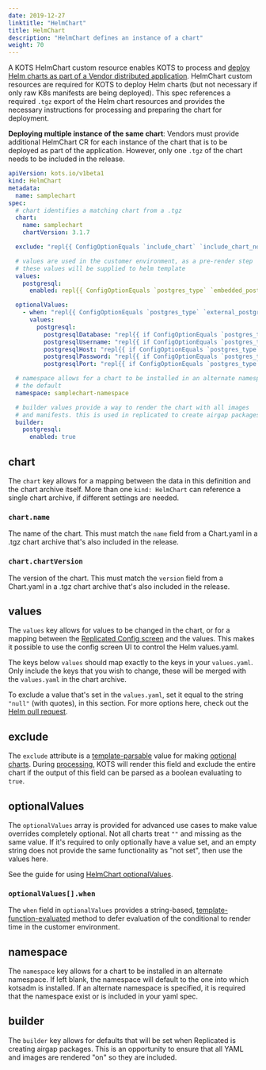 ```yaml
---
date: 2019-12-27
linktitle: "HelmChart"
title: HelmChart
description: "HelmChart defines an instance of a chart"
weight: 70
---
```


A KOTS HelmChart custom resource enables KOTS to process and [deploy Helm charts as part of a Vendor distributed application](/vendor/helm/using-helm-charts/). HelmChart custom resources are required for KOTS to deploy Helm charts (but not necessary if only raw K8s manifests are being deployed). This spec references a required `.tgz` export of the Helm chart resources and provides the necessary instructions for processing and preparing the chart for deployment.

**Deploying multiple instance of the same chart**:
Vendors must provide additional HelmChart CR for each instance of the chart that is to be deployed as part of the application. However, only one `.tgz` of the chart needs to be included in the release.


```yaml
apiVersion: kots.io/v1beta1
kind: HelmChart
metadata:
  name: samplechart
spec:
  # chart identifies a matching chart from a .tgz
  chart:
    name: samplechart
    chartVersion: 3.1.7

  exclude: "repl{{ ConfigOptionEquals `include_chart` `include_chart_no`}}"

  # values are used in the customer environment, as a pre-render step
  # these values will be supplied to helm template
  values:
    postgresql:
      enabled: repl{{ ConfigOptionEquals `postgres_type` `embedded_postgres`}}

  optionalValues:
    - when: "repl{{ ConfigOptionEquals `postgres_type` `external_postgres`}}"
      values:
        postgresql:
          postgresqlDatabase: "repl{{ if ConfigOptionEquals `postgres_type` `external_postgres`}}repl{{ ConfigOption `external_postgres_database`}}repl{{ end}}"
          postgresqlUsername: "repl{{ if ConfigOptionEquals `postgres_type` `external_postgres`}}repl{{ ConfigOption `external_postgres_username`}}repl{{ end}}"
          postgresqlHost: "repl{{ if ConfigOptionEquals `postgres_type` `external_postgres`}}repl{{ ConfigOption `external_postgres_host`}}repl{{ end}}"
          postgresqlPassword: "repl{{ if ConfigOptionEquals `postgres_type` `external_postgres`}}repl{{ ConfigOption `external_postgres_password`}}repl{{ end}}"
          postgresqlPort: "repl{{ if ConfigOptionEquals `postgres_type` `external_postgres`}}repl{{ ConfigOption `external_postgres_port`}}repl{{ end}}"

  # namespace allows for a chart to be installed in an alternate namespace to
  # the default
  namespace: samplechart-namespace

  # builder values provide a way to render the chart with all images
  # and manifests. this is used in replicated to create airgap packages
  builder:
    postgresql:
      enabled: true
```

## chart

The `chart` key allows for a mapping between the data in this definition and the chart archive itself. More than one `kind: HelmChart` can reference a single chart archive, if different settings are needed.

### `chart.name`
The name of the chart. This must match the `name` field from a Chart.yaml in a .tgz chart archive that's also included in the release.

### `chart.chartVersion`
The version of the chart. This must match the `version` field from a Chart.yaml in a .tgz chart archive that's also included in the release.

## values

The `values` key allows for values to be changed in the chart, or for a mapping between the [Replicated Config screen](/vendor/config/config-screen/) and the values. This makes it possible to use the config screen UI to control the Helm values.yaml.

The keys below `values` should map exactly to the keys in your `values.yaml`. Only include the keys that you wish to change, these will be merged with the `values.yaml` in the chart archive.

To exclude a value that's set in the `values.yaml`, set it equal to the string `"null"` (with quotes), in this section. For more options here, check out the [Helm pull request](https://github.com/helm/helm/pull/2648).

## exclude

The `exclude` attribute is a [template-parsable](/reference/template-functions/contexts/) value for making [optional charts](/vendor/helm/optional-charts). During [processing](/vendor/helm/helm-processing), KOTS will render this field and exclude the entire chart if the output of this field can be parsed as a boolean evaluating to `true`.

## optionalValues

The `optionalValues` array is provided for advanced use cases to make value overrides completely optional. Not all charts treat `""` and missing as the same value. If it's required to only optionally have a value set, and an empty string does not provide the same functionality as "not set", then use the values here.

See the guide for using [HelmChart optionalValues](/vendor/helm/optional-value-keys/).

### `optionalValues[].when`

The `when` field in `optionalValues` provides a string-based, [template-function-evaluated](/reference/template-functions/contexts/) method to defer evaluation of the conditional to render time in the customer environment.

## namespace

The `namespace` key allows for a chart to be installed in an alternate namespace. If left blank, the namespace will default to the one into which kotsadm is installed. If an alternate namespace is specified, it is required that the namespace exist or is included in your yaml spec.

## builder

The `builder` key allows for defaults that will be set when Replicated is creating airgap packages. This is an opportunity to ensure that all YAML and images are rendered "on" so they are included.
